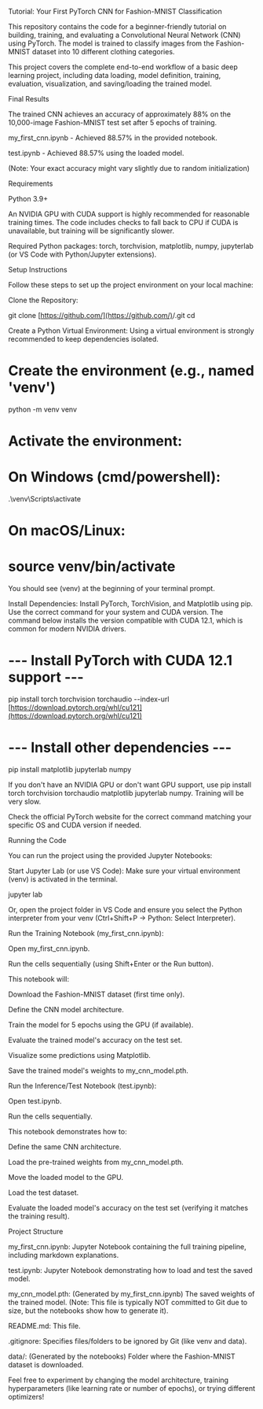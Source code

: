 Tutorial: Your First PyTorch CNN for Fashion-MNIST Classification

This repository contains the code for a beginner-friendly tutorial on building, training, and evaluating a Convolutional Neural Network (CNN) using PyTorch. The model is trained to classify images from the Fashion-MNIST dataset into 10 different clothing categories.

This project covers the complete end-to-end workflow of a basic deep learning project, including data loading, model definition, training, evaluation, visualization, and saving/loading the trained model.

Final Results

The trained CNN achieves an accuracy of approximately 88% on the 10,000-image Fashion-MNIST test set after 5 epochs of training.

my_first_cnn.ipynb - Achieved 88.57% in the provided notebook.

test.ipynb - Achieved 88.57% using the loaded model.

(Note: Your exact accuracy might vary slightly due to random initialization)

Requirements

Python 3.9+

An NVIDIA GPU with CUDA support is highly recommended for reasonable training times. The code includes checks to fall back to CPU if CUDA is unavailable, but training will be significantly slower.

Required Python packages: torch, torchvision, matplotlib, numpy, jupyterlab (or VS Code with Python/Jupyter extensions).

Setup Instructions

Follow these steps to set up the project environment on your local machine:

Clone the Repository:

git clone [https://github.com/](https://github.com/)<Your-GitHub-Username>/<Your-Repository-Name>.git
cd <Your-Repository-Name>


Create a Python Virtual Environment:
Using a virtual environment is strongly recommended to keep dependencies isolated.

# Create the environment (e.g., named 'venv')
python -m venv venv

# Activate the environment:
# On Windows (cmd/powershell):
.\venv\Scripts\activate
# On macOS/Linux:
# source venv/bin/activate


You should see (venv) at the beginning of your terminal prompt.

Install Dependencies:
Install PyTorch, TorchVision, and Matplotlib using pip. Use the correct command for your system and CUDA version. The command below installs the version compatible with CUDA 12.1, which is common for modern NVIDIA drivers.

# --- Install PyTorch with CUDA 12.1 support ---
pip install torch torchvision torchaudio --index-url [https://download.pytorch.org/whl/cu121](https://download.pytorch.org/whl/cu121)

# --- Install other dependencies ---
pip install matplotlib jupyterlab numpy


If you don't have an NVIDIA GPU or don't want GPU support, use pip install torch torchvision torchaudio matplotlib jupyterlab numpy. Training will be very slow.

Check the official PyTorch website for the correct command matching your specific OS and CUDA version if needed.

Running the Code

You can run the project using the provided Jupyter Notebooks:

Start Jupyter Lab (or use VS Code):
Make sure your virtual environment (venv) is activated in the terminal.

jupyter lab


Or, open the project folder in VS Code and ensure you select the Python interpreter from your venv (Ctrl+Shift+P -> Python: Select Interpreter).

Run the Training Notebook (my_first_cnn.ipynb):

Open my_first_cnn.ipynb.

Run the cells sequentially (using Shift+Enter or the Run button).

This notebook will:

Download the Fashion-MNIST dataset (first time only).

Define the CNN model architecture.

Train the model for 5 epochs using the GPU (if available).

Evaluate the trained model's accuracy on the test set.

Visualize some predictions using Matplotlib.

Save the trained model's weights to my_cnn_model.pth.

Run the Inference/Test Notebook (test.ipynb):

Open test.ipynb.

Run the cells sequentially.

This notebook demonstrates how to:

Define the same CNN architecture.

Load the pre-trained weights from my_cnn_model.pth.

Move the loaded model to the GPU.

Load the test dataset.

Evaluate the loaded model's accuracy on the test set (verifying it matches the training result).

Project Structure

my_first_cnn.ipynb: Jupyter Notebook containing the full training pipeline, including markdown explanations.

test.ipynb: Jupyter Notebook demonstrating how to load and test the saved model.

my_cnn_model.pth: (Generated by my_first_cnn.ipynb) The saved weights of the trained model. (Note: This file is typically NOT committed to Git due to size, but the notebooks show how to generate it).

README.md: This file.

.gitignore: Specifies files/folders to be ignored by Git (like venv and data).

data/: (Generated by the notebooks) Folder where the Fashion-MNIST dataset is downloaded.

Feel free to experiment by changing the model architecture, training hyperparameters (like learning rate or number of epochs), or trying different optimizers!
